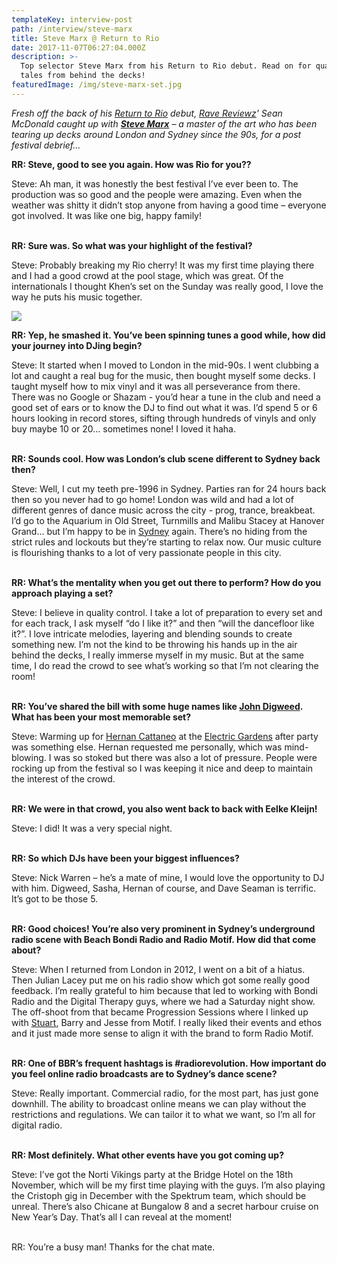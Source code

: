 ```yaml
---
templateKey: interview-post
path: /interview/steve-marx
title: Steve Marx @ Return to Rio
date: 2017-11-07T06:27:04.000Z
description: >-
  Top selector Steve Marx from his Return to Rio debut. Read on for quality
  tales from behind the decks!
featuredImage: /img/steve-marx-set.jpg
---
```

_Fresh off the back of his [Return to Rio](https://www.facebook.com/ReturnToRio/) debut, [Rave Reviewz](https://www.ravereviewz.net/)' Sean McDonald caught up with [**Steve Marx**](https://www.facebook.com/SteveMarxOfficial/) – a master of the art who has been tearing up decks around London and Sydney since the 90s, for a post festival debrief…_

**RR: Steve, good to see you again. How was Rio for you??**

Steve: Ah man, it was honestly the best festival I’ve ever been to. The production was so good and the people were amazing. Even when the weather was shitty it didn’t stop anyone from having a good time – everyone got involved. It was like one big, happy family!
<br><br>

**RR: Sure was. So what was your highlight of the festival?**

Steve: Probably breaking my Rio cherry! It was my first time playing there and I had a good crowd at the pool stage, which was great. Of the internationals I thought Khen’s set on the Sunday was really good, I love the way he puts his music together.

![](/img/steve-marx.jpg)

**RR: Yep, he smashed it. You’ve been spinning tunes a good while, how did your journey into DJing begin?**

Steve: It started when I moved to London in the mid-90s. I went clubbing a lot and caught a real bug for the music, then bought myself some decks. I taught myself how to mix vinyl and it was all perseverance from there. There was no Google or Shazam - you’d hear a tune in the club and need a good set of ears or to know the DJ to find out what it was. I’d spend 5 or 6 hours looking in record stores, sifting through hundreds of vinyls and only buy maybe 10 or 20… sometimes none! I loved it haha.
<br><br>

**RR: Sounds cool. How was London’s club scene different to Sydney back then?**

Steve: Well, I cut my teeth pre-1996 in Sydney. Parties ran for 24 hours back then so you never had to go home! London was wild and had a lot of different genres of dance music across the city - prog, trance, breakbeat. I’d go to the Aquarium in Old Street, Turnmills and Malibu Stacey at Hanover Grand… but I’m happy to be in [Sydney](https://www.ravereviewz.net/Events-Location/Sydney) again. There’s no hiding from the strict rules and lockouts but they’re starting to relax now. Our music culture is flourishing thanks to a lot of very passionate people in this city.
<br><br>

**RR: What’s the mentality when you get out there to perform? How do you approach playing a set?**

Steve: I believe in quality control. I take a lot of preparation to every set and for each track, I ask myself “do I like it?” and then “will the dancefloor like it?”. I love intricate melodies, layering and blending sounds to create something new. I’m not the kind to be throwing his hands up in the air behind the decks, I really immerse myself in my music. But at the same time, I do read the crowd to see what’s working so that I’m not clearing the room!
<br><br>

**RR: You’ve shared the bill with some huge names like [John Digweed](https://www.facebook.com/djjohndigweed/). What has been your most memorable set?**

Steve: Warming up for [Hernan Cattaneo](https://www.facebook.com/hernancattaneo/) at the [Electric Gardens](https://magazine.ravereviewz.net/interview/damian-gelle-electric-gardens) after party was something else. Hernan requested me personally, which was mind-blowing. I was so stoked but there was also a lot of pressure. People were rocking up from the festival so I was keeping it nice and deep to maintain the interest of the crowd.
<br><br>

**RR: We were in that crowd, you also went back to back with Eelke Kleijn!**

Steve: I did! It was a very special night.
<br><br>

**RR: So which DJs have been your biggest influences?**

Steve: Nick Warren – he’s a mate of mine, I would love the opportunity to DJ with him. Digweed, Sasha, Hernan of course, and Dave Seaman is terrific. It’s got to be those 5.
<br><br>

**RR: Good choices! You’re also very prominent in Sydney’s underground radio scene with Beach Bondi Radio and Radio Motif. How did that come about?**

Steve: When I returned from London in 2012, I went on a bit of a hiatus. Then Julian Lacey put me on his radio show which got some really good feedback. I’m really grateful to him because that led to working with Bondi Radio and the Digital Therapy guys, where we had a Saturday night show. The off-shoot from that became Progression Sessions where I linked up with [Stuart](https://magazine.ravereviewz.net/interview/stuart-hunter), Barry and Jesse from Motif. I really liked their events and ethos and it just made more sense to align it with the brand to form Radio Motif.
<br><br>

**RR: One of BBR’s frequent hashtags is #radiorevolution. How important do you feel online radio broadcasts are to Sydney’s dance scene?**

Steve: Really important. Commercial radio, for the most part, has just gone downhill. The ability to broadcast online means we can play without the restrictions and regulations. We can tailor it to what we want, so I’m all for digital radio.
<br><br>

**RR: Most definitely. What other events have you got coming up?**

Steve: I’ve got the Norti Vikings party at the Bridge Hotel on the 18th November, which will be my first time playing with the guys. I’m also playing the Cristoph gig in December with the Spektrum team, which should be unreal. There’s also Chicane at Bungalow 8 and a secret harbour cruise on New Year’s Day. That’s all I can reveal at the moment!
<br><br>

RR: You’re a busy man! Thanks for the chat mate.
